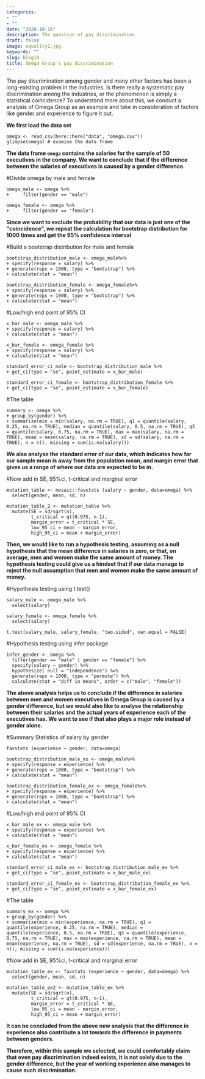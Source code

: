 ```yaml
---
categories:
- ""
- ""
date: "2020-10-16"
description: The question of pay discrimination
draft: false
image: equality2.jpg
keywords: ""
slug: blog10
title: Omega Group's pay discrimination
---
```


The pay discrimination among gender and many other factors has been a long-existing problem in the industries. Is there really a systematic pay discrimination among the industries, or the phenomenon is simply a statistical coincidence? To understand more about this, we conduct a analysis of Omega Group as an example and take in consideration of factors like gender and experience to figure it out. 

**We first load the data set**

```{r load_omega_data}
omega <- read_csv(here::here("data", "omega.csv"))
glimpse(omega) # examine the data frame
```

**The data frame `omega`  contains the salaries for the sample of 50 executives in the company. We want to conclude that if the difference between the salaries of executives is caused by a gender difference.**

#Divide omega by male and female

```
omega_male <- omega %>%
+     filter(gender == "male")

omega_female <- omega %>%
+     filter(gender == "female")
```

**Since we want to exclude the probability that our data is just one of the "coincidence", we repeat the calculation for bootstrap distribution for 1000 times and get the 95% confidence interval**

#Build a bootstrap distribution for male and female

```
bootstrap_distribution_male <- omega_male%>%
+ specify(response = salary) %>%
+ generate(reps = 1000, type = "bootstrap") %>%
+ calculate(stat = "mean")

bootstrap_distribution_female <- omega_female%>%
+ specify(response = salary) %>%
+ generate(reps = 1000, type = "bootstrap") %>%
+ calculate(stat = "mean")
```

#Low/high end point of 95% CI

```
x_bar_male <- omega_male %>%
+ specify(response = salary) %>%
+ calculate(stat = "mean")

x_bar_female <- omega_female %>%
+ specify(response = salary) %>%
+ calculate(stat = "mean")

standard_error_ci_male <- bootstrap_distribution_male %>%
+ get_ci(type = "se", point_estimate = x_bar_male)

standard_error_ci_female <- bootstrap_distribution_female %>%
+ get_ci(type = "se", point_estimate = x_bar_female)
```

#The table

```
summary <- omega %>%
+ group_by(gender) %>%
+ summarize(min = min(salary, na.rm = TRUE), q1 = quantile(salary, 0.25, na.rm = TRUE), median = quantile(salary, 0.5, na.rm = TRUE), q3 = quantile(salary, 0.75, na.rm = TRUE), max = max(salary, na.rm = TRUE), mean = mean(salary, na.rm = TRUE), sd = sd(salary, na.rm = TRUE), n = n(), missing = sum(is.na(salary)))
```

**We also analyse the standard error of our data, which indicates how far our sample mean is away from the population mean, and margin error that gives us a range of where our data are expected to be in.**

#Now add in SE, 95%ci, t-critical and marginal error

```
mutation_table <- mosaic::favstats (salary ~ gender, data=omega) %>%
  select(gender, mean, sd, n)

mutation_table_2 <- mutation_table %>%
  mutate(SE = sd/sqrt(n),
         t_critical = qt(0.975, n-1),
         margin_error = t_critical * SE,
         low_95_ci = mean - margin_error,
         high_95_ci = mean + margin_error)
```

**Then, we would like to run a hypothesis testing, assuming as a null hypothesis that the mean difference in salaries is zero, or that, on average, men and women make the same amount of money. The hypothesis testing could give us a hindset that if our data manage to reject the null assumption that men and women make the same amount of money.**

#Hypothesis testing using t.test() 

```
salary_male <- omega_male %>%
  select(salary)

salary_female <- omega_female %>%
  select(salary)

t.test(salary_male, salary_female, "two.sided", var.equal = FALSE)
```

#Hypothesis testing using infer package

```
infer_gender <- omega %>% 
  filter(gender == "male" | gender == "female") %>%
  specify(salary ~ gender) %>%  
  hypothesize( null = "independence") %>% 
  generate(reps = 1000, type = "permute") %>%
  calculate(stat = "diff in means", order = c("male", "female"))
```

**The above analysis helps us to conclude if the difference in salaries between men and women executives in Omega Group is caused by a gender difference, but we would also like to analyse the relationship between their salaries and the actual years of experience each of the executives has. We want to see if that also plays a major role instead of gender alone.**


#Summary Statistics of salary by gender

```
favstats (experience ~ gender, data=omega)

bootstrap_distribution_male_ex <- omega_male%>%
+ specify(response = experience) %>%
+ generate(reps = 1000, type = "bootstrap") %>%
+ calculate(stat = "mean")

bootstrap_distribution_female_ex <- omega_female%>%
+ specify(response = experience) %>%
+ generate(reps = 1000, type = "bootstrap") %>%
+ calculate(stat = "mean")
```

#Low/high end point of 95% CI

```
x_bar_male_ex <- omega_male %>%
+ specify(response = experience) %>%
+ calculate(stat = "mean")

x_bar_female_ex <- omega_female %>%
+ specify(response = experience) %>%
+ calculate(stat = "mean")

standard_error_ci_male_ex <- bootstrap_distribution_male_ex %>%
+ get_ci(type = "se", point_estimate = x_bar_male_ex)

standard_error_ci_female_ex <- bootstrap_distribution_female_ex %>%
+ get_ci(type = "se", point_estimate = x_bar_female_ex)
```

#The table

```
summary_ex <- omega %>%
+ group_by(gender) %>%
+ summarize(min = min(experience, na.rm = TRUE), q1 = quantile(experience, 0.25, na.rm = TRUE), median = quantile(experience, 0.5, na.rm = TRUE), q3 = quantile(experience, 0.75, na.rm = TRUE), max = max(experience, na.rm = TRUE), mean = mean(experience, na.rm = TRUE), sd = sd(experience, na.rm = TRUE), n = n(), missing = sum(is.na(experience)))
```

#Now add in SE, 95%ci, t-critical and marginal error

```
mutation_table_ex <- favstats (experience ~ gender, data=omega) %>%
  select(gender, mean, sd, n)

mutation_table_ex2 <- mutation_table_ex %>%
  mutate(SE = sd/sqrt(n),
         t_critical = qt(0.975, n-1),
         margin_error = t_critical * SE,
         low_95_ci = mean - margin_error,
         high_95_ci = mean + margin_error)
```

**It can be concluded from the above new analysis that the difference in experience also contribute a lot towards the difference in payments between genders.**

**Therefore, within this sample we selected, we could comfortably claim that even pay discrimination indeed exists, it is not solely due to the gender difference, but the year of working experience also manages to cause such discrimination.**